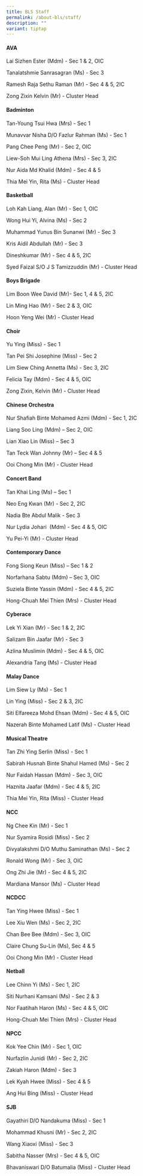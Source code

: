 ```yaml
---
title: BLS Staff
permalink: /about-bls/staff/
description: ""
variant: tiptap
---
```

<h4><strong>AVA</strong></h4><p>Lai Sizhen Ester (Mdm) - Sec 1 &amp; 2, OIC</p><p>Tanalatshmie Sanrasagran (Ms) - Sec 3</p><p>Ramesh Raja Sethu Raman (Mr) - Sec 4 &amp; 5, 2IC</p><p>Zong Zixin Kelvin (Mr) - Cluster Head</p><h4><strong>Badminton</strong></h4><p>Tan-Young Tsui Hwa (Mrs) - Sec 1</p><p>Munavvar Nisha D/O Fazlur Rahman (Ms) - Sec 1</p><p>Pang Chee Peng (Mr) - Sec 2, OIC</p><p>Liew-Soh Mui Ling Athena (Mrs) - Sec 3, 2IC</p><p>Nur Aida Md Khalid (Mdm) - Sec 4 &amp; 5</p><p>Thia Mei Yin, Rita (Ms) - Cluster Head</p><h4><strong>Basketball</strong></h4><p>Loh Kah Liang, Alan (Mr) - Sec 1, OIC</p><p>Wong Hui Yi, Alvina (Ms) - Sec 2</p><p>Muhammad Yunus Bin Sunanwi (Mr) - Sec 3</p><p>Kris Aidil Abdullah (Mr) - Sec 3</p><p>Dineshkumar (Mr) - Sec 4 &amp; 5, 2IC</p><p>Syed Faizal S/O J S Tamizzuddin (Mr) - Cluster Head</p><h4><strong>Boys Brigade</strong></h4><p>Lim Boon Wee David (Mr)- Sec 1, 4 &amp; 5, 2IC</p><p>Lin Ming Hao (Mr) - Sec 2 &amp; 3, OIC</p><p>Hoon Yeng Wei (Mr) - Cluster Head</p><h4><strong>Choir</strong></h4><p>Yu Ying (Miss) - Sec 1</p><p>Tan Pei Shi Josephine (Miss) - Sec 2</p><p>Lim Siew Ching Annetta (Ms) - Sec 3, 2IC</p><p>Felicia Tay (Mdm) - Sec 4 &amp; 5, OIC</p><p>Zong Zixin, Kelvin (Mr) - Cluster Head</p><h4><strong>Chinese Orchestra</strong></h4><p>Nur Shafiah Binte Mohamed Azmi (Mdm) - Sec 1, 2IC</p><p>Liang Soo Ling (Mdm) – Sec 2, OIC</p><p>Lian Xiao Lin (Miss) – Sec 3</p><p>Tan Teck Wan Johnny (Mr) – Sec 4 &amp; 5</p><p>Ooi Chong Min (Mr) - Cluster Head</p><h4><strong>Concert Band</strong></h4><p>Tan Khai Ling (Ms) – Sec 1</p><p>Neo Eng Kwan (Mr) - Sec 2, 2IC</p><p>Nadia Bte Abdul Malik - Sec 3</p><p>Nur Lydia Johari&nbsp; (Mdm) - Sec 4 &amp; 5, OIC</p><p>Yu Pei-Yi (Mr) - Cluster Head</p><h4><strong>Contemporary Dance</strong></h4><p>Fong Siong Keun (Miss) – Sec 1 &amp; 2</p><p>Norfarhana Sabtu (Mdm) – Sec 3, OIC</p><p>Suziela Binte Yassin (Mdm) - Sec 4 &amp; 5, 2IC</p><p>Hong-Chuah Mei Thien (Mrs) - Cluster Head</p><h4><strong>Cyberace</strong></h4><p>Lek Yi Xian (Mr) - Sec 1 &amp; 2, 2IC</p><p>Salizam Bin Jaafar (Mr) - Sec 3</p><p>Azlina Muslimin (Mdm) - Sec 4 &amp; 5, OIC</p><p>Alexandria Tang (Ms) - Cluster Head</p><h4><strong>Malay Dance</strong></h4><p>Lim Siew Ly (Ms) - Sec 1</p><p>Lin Ying (Miss) - Sec 2 &amp; 3, 2IC</p><p>Siti Elfareeza Mohd Ehsan (Mdm) - Sec 4 &amp; 5, OIC</p><p>Nazerah Binte Mohamed Latif (Ms) - Cluster Head</p><h4><strong>Musical Theatre</strong></h4><p>Tan Zhi Ying Serlin (Miss) - Sec 1</p><p>Sabirah Husnah Binte Shahul Hamed (Ms) - Sec 2</p><p>Nur Faidah Hassan (Mdm) - Sec 3, OIC</p><p>Haznita Jaafar (Mdm) - Sec 4 &amp; 5, 2IC</p><p>Thia Mei Yin, Rita (Miss) - Cluster Head</p><h4><strong>NCC</strong></h4><p>Ng Chee Kin (Mr) - Sec 1</p><p>Nur Syamira Rosidi (Miss) - Sec 2</p><p>Divyalakshmi D/O Muthu Saminathan (Ms) - Sec 2</p><p>Ronald Wong (Mr) - Sec 3, OIC</p><p>Ong Zhi Jie (Mr) - Sec 4 &amp; 5, 2IC</p><p>Mardiana Mansor (Ms) - Cluster Head</p><h4><strong>NCDCC</strong></h4><p>Tan Ying Hwee (Miss) - Sec 1</p><p>Lee Xiu Wen (Ms) - Sec 2, 2IC</p><p>Chan Bee Bee (Mdm) - Sec 3, OIC</p><p>Claire Chung Su-Lin (Ms), Sec 4 &amp; 5</p><p>Ooi Chong Min (Mr) - Cluster Head</p><h4><strong>Netball</strong></h4><p>Lee Chinn Yi (Ms) - Sec 1, 2IC</p><p>Siti Nurhani Kamsani (Ms) - Sec 2 &amp; 3</p><p>Nor Faatihah Haron (Ms) - Sec 4 &amp; 5, OIC</p><p>Hong-Chuah Mei Thien (Mrs) - Cluster Head</p><h4><strong>NPCC</strong></h4><p>Kok Yee Chin (Mr) - Sec 1, OIC</p><p>Nurfazlin Junidi (Mr) - Sec 2, 2IC</p><p>Zakiah Haron (Mdm) - Sec 3</p><p>Lek Kyah Hwee (Miss) - Sec 4 &amp; 5</p><p>Ang Hui Bing (Miss) - Cluster Head</p><h4><strong>SJB</strong></h4><p>Gayathiri D/O Nandakuma (Miss) - Sec 1</p><p>Mohammad Khusni (Mr) - Sec 2, 2IC</p><p>Wang Xiaoxi (Miss) - Sec 3</p><p>Sabitha Nasser (Mrs) - Sec 4 &amp; 5, OIC</p><p>Bhavaniswari D/O Batumalia (Miss) - Cluster Head</p>